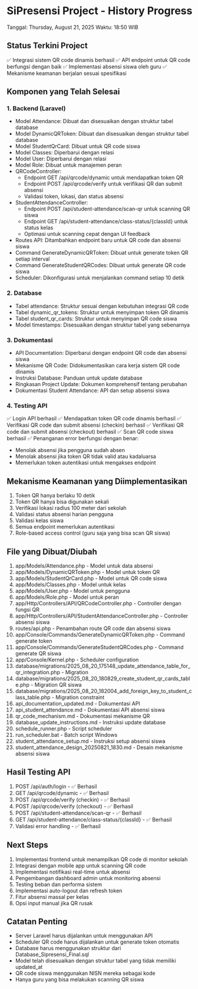# SiPresensi Project - History Progress
Tanggal: Thursday, August 21, 2025
Waktu: 18:50 WIB

## Status Terkini Project
✅ Integrasi sistem QR code dinamis berhasil
✅ API endpoint untuk QR code berfungsi dengan baik
✅ Implementasi absensi siswa oleh guru
✅ Mekanisme keamanan berjalan sesuai spesifikasi

## Komponen yang Telah Selesai

### 1. Backend (Laravel)
- Model Attendance: Dibuat dan disesuaikan dengan struktur tabel database
- Model DynamicQRToken: Dibuat dan disesuaikan dengan struktur tabel database
- Model StudentQrCard: Dibuat untuk QR code siswa
- Model Classes: Diperbarui dengan relasi
- Model User: Diperbarui dengan relasi
- Model Role: Dibuat untuk manajemen peran
- QRCodeController: 
  * Endpoint GET /api/qrcode/dynamic untuk mendapatkan token QR
  * Endpoint POST /api/qrcode/verify untuk verifikasi QR dan submit absensi
  * Validasi token, lokasi, dan status absensi
- StudentAttendanceController:
  * Endpoint POST /api/student-attendance/scan-qr untuk scanning QR siswa
  * Endpoint GET /api/student-attendance/class-status/{classId} untuk status kelas
  * Optimasi untuk scanning cepat dengan UI feedback
- Routes API: Ditambahkan endpoint baru untuk QR code dan absensi siswa
- Command GenerateDynamicQRToken: Dibuat untuk generate token QR setiap interval
- Command GenerateStudentQRCodes: Dibuat untuk generate QR code siswa
- Scheduler: Dikonfigurasi untuk menjalankan command setiap 10 detik

### 2. Database
- Tabel attendance: Struktur sesuai dengan kebutuhan integrasi QR code
- Tabel dynamic_qr_tokens: Struktur untuk menyimpan token QR dinamis
- Tabel student_qr_cards: Struktur untuk menyimpan QR code siswa
- Model timestamps: Disesuaikan dengan struktur tabel yang sebenarnya

### 3. Dokumentasi
- API Documentation: Diperbarui dengan endpoint QR code dan absensi siswa
- Mekanisme QR Code: Didokumentasikan cara kerja sistem QR code dinamis
- Instruksi Database: Panduan untuk update database
- Ringkasan Project Update: Dokumen komprehensif tentang perubahan
- Dokumentasi Student Attendance: API dan setup absensi siswa

### 4. Testing API
✅ Login API berhasil
✅ Mendapatkan token QR code dinamis berhasil
✅ Verifikasi QR code dan submit absensi (checkin) berhasil
✅ Verifikasi QR code dan submit absensi (checkout) berhasil
✅ Scan QR code siswa berhasil
✅ Penanganan error berfungsi dengan benar:
  - Menolak absensi jika pengguna sudah absen
  - Menolak absensi jika token QR tidak valid atau kadaluarsa
  - Memerlukan token autentikasi untuk mengakses endpoint

## Mekanisme Keamanan yang Diimplementasikan
1. Token QR hanya berlaku 10 detik
2. Token QR hanya bisa digunakan sekali
3. Verifikasi lokasi radius 100 meter dari sekolah
4. Validasi status absensi harian pengguna
5. Validasi kelas siswa
6. Semua endpoint memerlukan autentikasi
7. Role-based access control (guru saja yang bisa scan QR siswa)

## File yang Dibuat/Diubah
1. app/Models/Attendance.php - Model untuk data absensi
2. app/Models/DynamicQRToken.php - Model untuk token QR
3. app/Models/StudentQrCard.php - Model untuk QR code siswa
4. app/Models/Classes.php - Model untuk kelas
5. app/Models/User.php - Model untuk pengguna
6. app/Models/Role.php - Model untuk peran
7. app/Http/Controllers/API/QRCodeController.php - Controller dengan fungsi QR
8. app/Http/Controllers/API/StudentAttendanceController.php - Controller absensi siswa
9. routes/api.php - Penambahan route QR code dan absensi siswa
10. app/Console/Commands/GenerateDynamicQRToken.php - Command generate token
11. app/Console/Commands/GenerateStudentQRCodes.php - Command generate QR siswa
12. app/Console/Kernel.php - Scheduler configuration
13. database/migrations/2025_08_20_175148_update_attendance_table_for_qr_integration.php - Migration
14. database/migrations/2025_08_20_180829_create_student_qr_cards_table.php - Migration QR siswa
15. database/migrations/2025_08_20_182004_add_foreign_key_to_student_class_table.php - Migration constraint
16. api_documentation_updated.md - Dokumentasi API
17. api_student_attendance.md - Dokumentasi API absensi siswa
18. qr_code_mechanism.md - Dokumentasi mekanisme QR
19. database_update_instructions.md - Instruksi update database
20. schedule_runner.php - Script scheduler
21. run_scheduler.bat - Batch script Windows
22. student_attendance_setup.md - Instruksi setup absensi siswa
23. student_attendance_design_20250821_1830.md - Desain mekanisme absensi siswa

## Hasil Testing API
1. POST /api/auth/login - ✅ Berhasil
2. GET /api/qrcode/dynamic - ✅ Berhasil
3. POST /api/qrcode/verify (checkin) - ✅ Berhasil
4. POST /api/qrcode/verify (checkout) - ✅ Berhasil
5. POST /api/student-attendance/scan-qr - ✅ Berhasil
6. GET /api/student-attendance/class-status/{classId} - ✅ Berhasil
7. Validasi error handling - ✅ Berhasil

## Next Steps
1. Implementasi frontend untuk menampilkan QR code di monitor sekolah
2. Integrasi dengan mobile app untuk scanning QR code
3. Implementasi notifikasi real-time untuk absensi
4. Pengembangan dashboard admin untuk monitoring absensi
5. Testing beban dan performa sistem
6. Implementasi auto-logout dan refresh token
7. Fitur absensi massal per kelas
8. Opsi input manual jika QR rusak

## Catatan Penting
- Server Laravel harus dijalankan untuk menggunakan API
- Scheduler QR code harus dijalankan untuk generate token otomatis
- Database harus menggunakan struktur dari Database_Sipresensi_Final.sql
- Model telah disesuaikan dengan struktur tabel yang tidak memiliki updated_at
- QR code siswa menggunakan NISN mereka sebagai kode
- Hanya guru yang bisa melakukan scanning QR siswa